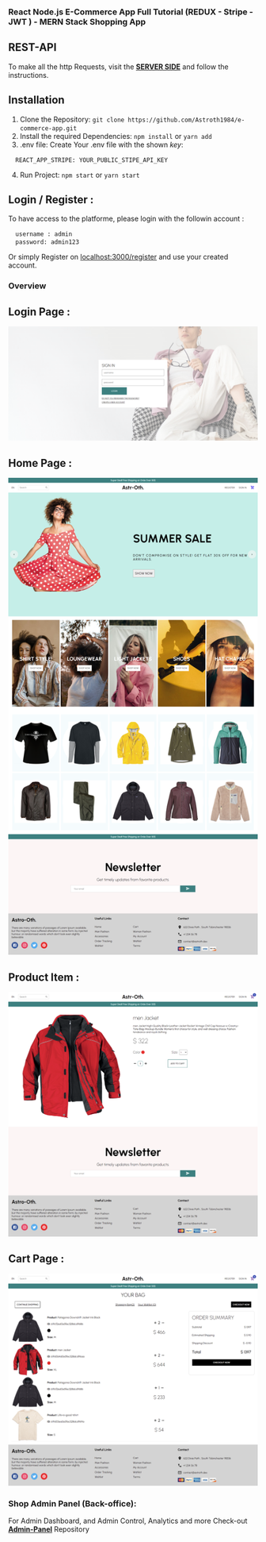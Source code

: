 ### React Node.js E-Commerce App Full Tutorial (REDUX - Stripe - JWT ) - MERN Stack Shopping App

## REST-API

To make all the http Requests, visit the **[SERVER SIDE](https://github.com/Astroth1984/ecommerce-REST-Api "Rest-API")** and follow the instructions.

## Installation

1. Clone the Repository: `git clone https://github.com/Astroth1984/e-commerce-app.git`
2. Install the required Dependencies: `npm install` or `yarn add`
3. .env file: Create Your .env file with the shown _key_:

```
  REACT_APP_STRIPE: YOUR_PUBLIC_STIPE_API_KEY 
```
4. Run Project: `npm start` or `yarn start`

## Login / Register :

To have access to the platforme, please login with the followin account : 

```
  username : admin
  password: admin123
```
Or simply Register on [localhost:3000/register](http://localhost:3000/register) and use your created account.

### Overview

## Login Page :

![Login](login.png)

## Home Page : 

![home page](home.png)

## Product Item : 

![Product](product.png)

## Cart Page : 
![cart](cart.png)

### Shop Admin Panel  (Back-office): 

For Admin Dashboard, and Admin Control, Analytics and more Check-out  **[Admin-Panel](https://github.com/Astroth1984/Admin-Panel-Shop "Admin Back Office")** Repository








